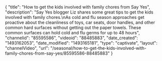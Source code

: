 {
    "title": "How to get the kids involved with family chores from Say Yes",
    "description": "Say Yes blogger Liz shares some great tips to get the kids involved with family chores.\nAs cold and flu season approaches get proactive about the cleanliness of toys, car seats, door handles, and other common hard surfaces without getting out the paper towels. These common surfaces can hold cold and flu germs for up to 48 hours",
    "channelid": "85595586",
    "videoid": "88485883",
    "date_created": "1493162053",
    "date_modified": "1493165181",
    "type": "captivate",
    "layout": "channelVideo",
    "url": "\/seasonal\/how-to-get-the-kids-involved-with-family-chores-from-say-yes\/85595586-88485883"
}